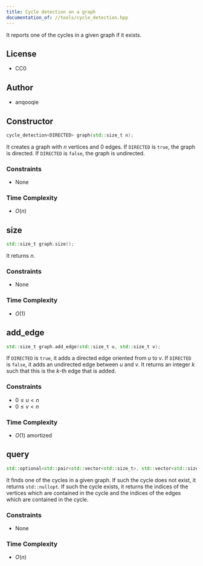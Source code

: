 ```yaml
---
title: Cycle detection on a graph
documentation_of: //tools/cycle_detection.hpp
---
```


It reports one of the cycles in a given graph if it exists.

## License
- CC0

## Author
- anqooqie

## Constructor
```cpp
cycle_detection<DIRECTED> graph(std::size_t n);
```

It creates a graph with $n$ vertices and $0$ edges.
If `DIRECTED` is `true`, the graph is directed.
If `DIRECTED` is `false`, the graph is undirected.

### Constraints
- None

### Time Complexity
- $O(n)$

## size
```cpp
std::size_t graph.size();
```

It returns $n$.

### Constraints
- None

### Time Complexity
- $O(1)$

## add_edge
```cpp
std::size_t graph.add_edge(std::size_t u, std::size_t v);
```

If `DIRECTED` is `true`, it adds a directed edge oriented from $u$ to $v$.
If `DIRECTED` is `false`, it adds an undirected edge between $u$ and $v$.
It returns an integer $k$ such that this is the $k$-th edge that is added.

### Constraints
- $0 \leq u < n$
- $0 \leq v < n$

### Time Complexity
- $O(1)$ amortized

## query
```cpp
std::optional<std::pair<std::vector<std::size_t>, std::vector<std::size_t>>> graph.query();
```

It finds one of the cycles in a given graph.
If such the cycle does not exist, it returns `std::nullopt`.
If such the cycle exists, it returns the indices of the vertices which are contained in the cycle and the indices of the edges which are contained in the cycle.

### Constraints
- None

### Time Complexity
- $O(n)$
